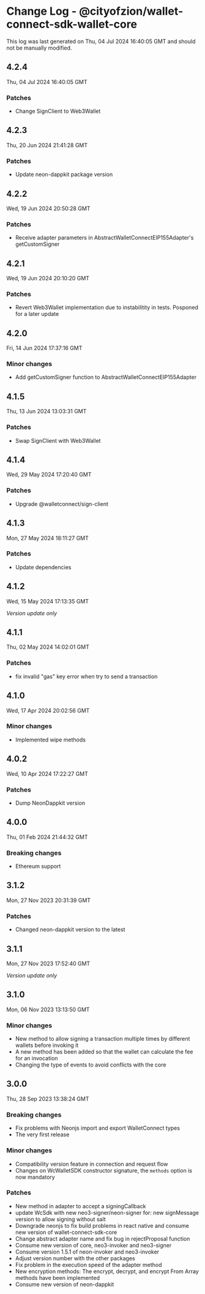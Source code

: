 # Change Log - @cityofzion/wallet-connect-sdk-wallet-core

This log was last generated on Thu, 04 Jul 2024 16:40:05 GMT and should not be manually modified.

## 4.2.4
Thu, 04 Jul 2024 16:40:05 GMT

### Patches

- Change SignClient to Web3Wallet

## 4.2.3
Thu, 20 Jun 2024 21:41:28 GMT

### Patches

- Update neon-dappkit package version

## 4.2.2
Wed, 19 Jun 2024 20:50:28 GMT

### Patches

- Receive adapter parameters in AbstractWalletConnectEIP155Adapter's getCustomSigner

## 4.2.1
Wed, 19 Jun 2024 20:10:20 GMT

### Patches

- Revert Web3Wallet implementation due to instabilitity in tests. Posponed for a later update

## 4.2.0
Fri, 14 Jun 2024 17:37:16 GMT

### Minor changes

- Add getCustomSigner function to AbstractWalletConnectEIP155Adapter 

## 4.1.5
Thu, 13 Jun 2024 13:03:31 GMT

### Patches

- Swap SignClient with Web3Wallet

## 4.1.4
Wed, 29 May 2024 17:20:40 GMT

### Patches

- Upgrade @walletconnect/sign-client 

## 4.1.3
Mon, 27 May 2024 18:11:27 GMT

### Patches

- Update dependencies

## 4.1.2
Wed, 15 May 2024 17:13:35 GMT

_Version update only_

## 4.1.1
Thu, 02 May 2024 14:02:01 GMT

### Patches

- fix invalid "gas" key error when try to send a transaction

## 4.1.0
Wed, 17 Apr 2024 20:02:56 GMT

### Minor changes

- Implemented wipe methods

## 4.0.2
Wed, 10 Apr 2024 17:22:27 GMT

### Patches

- Dump NeonDappkit version

## 4.0.0
Thu, 01 Feb 2024 21:44:32 GMT

### Breaking changes

- Ethereum support

## 3.1.2
Mon, 27 Nov 2023 20:31:39 GMT

### Patches

- Changed neon-dappkit version to the latest

## 3.1.1
Mon, 27 Nov 2023 17:52:40 GMT

_Version update only_

## 3.1.0
Mon, 06 Nov 2023 13:13:50 GMT

### Minor changes

- New method to allow signing a transaction multiple times by different wallets before invoking it
- A new method has been added so that the wallet can calculate the fee for an invocation
- Changing the type of events  to avoid conflicts with the core

## 3.0.0
Thu, 28 Sep 2023 13:38:24 GMT

### Breaking changes

- Fix problems with Neonjs import and export WalletConnect types
- The very first release

### Minor changes

- Compatibility version feature in connection and request flow 
- Changes on WcWalletSDK constructor signature, the `methods` option is now mandatory

### Patches

- New method in adapter to accept a signingCallback
- update WcSdk with new neo3-signer/neon-signer for: new signMessage version to allow signing without salt
- Downgrade neonjs to fix build problems in react native and consume new version of wallet-connect-sdk-core
- Change abstract adapter name and fix bug in rejectProposal function
- Consume new version of core, neo3-invoker and neo3-signer
- Consume version 1.5.1 of neon-invoker and neo3-invoker
- Adjust version number with the other packages
- Fix problem in the execution speed of the adapter method
- New encryption methods: The encrypt, decrypt, and encrypt From Array methods have been implemented
- Consume new version of neon-dappkit

